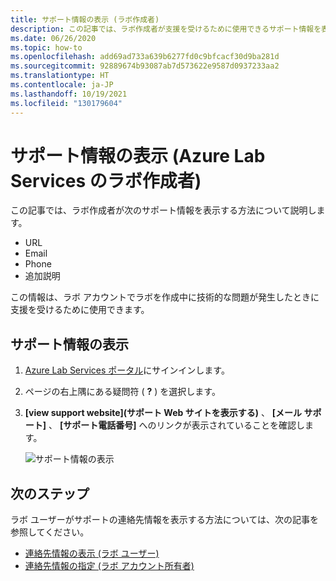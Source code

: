 ```yaml
---
title: サポート情報の表示 (ラボ作成者)
description: この記事では、ラボ作成者が支援を受けるために使用できるサポート情報を表示する方法について説明します。
ms.date: 06/26/2020
ms.topic: how-to
ms.openlocfilehash: add69ad733a639b6277fd0c9bfcacf30d9ba281d
ms.sourcegitcommit: 92889674b93087ab7d573622e9587d0937233aa2
ms.translationtype: HT
ms.contentlocale: ja-JP
ms.lasthandoff: 10/19/2021
ms.locfileid: "130179604"
---
```

# <a name="view-support-information-lab-creator-in-azure-lab-services"></a>サポート情報の表示 (Azure Lab Services のラボ作成者)
この記事では、ラボ作成者が次のサポート情報を表示する方法について説明します。

- URL
- Email
- Phone
- 追加説明

この情報は、ラボ アカウントでラボを作成中に技術的な問題が発生したときに支援を受けるために使用できます。

 
## <a name="view-support-information"></a>サポート情報の表示
1. [Azure Lab Services ポータル](https://labs.azure.com)にサインインします。
2. ページの右上隅にある疑問符 ( **?** ) を選択します。 
3. **[view support website]\(サポート Web サイトを表示する\)** 、 **[メール サポート]** 、 **[サポート電話番号]** へのリンクが表示されていることを確認します。

    ![サポート情報の表示](./media/lab-creator-support-information/support-information.png)

## <a name="next-steps"></a>次のステップ
ラボ ユーザーがサポートの連絡先情報を表示する方法については、次の記事を参照してください。

- [連絡先情報の表示 (ラボ ユーザー)](lab-user-support-information.md)
- [連絡先情報の指定 (ラボ アカウント所有者)](lab-account-owner-support-information.md)

